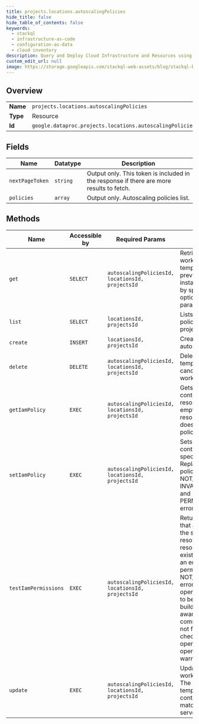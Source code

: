 ```yaml
---
title: projects.locations.autoscalingPolicies
hide_title: false
hide_table_of_contents: false
keywords:
  - stackql
  - infrastructure-as-code
  - configuration-as-data
  - cloud inventory
description: Query and Deploy Cloud Infrastructure and Resources using SQL
custom_edit_url: null
image: https://storage.googleapis.com/stackql-web-assets/blog/stackql-blog-post-featured-image.png
---
```

  
    

## Overview
<table><tbody>
<tr><td><b>Name</b></td><td><code>projects.locations.autoscalingPolicies</code></td></tr>
<tr><td><b>Type</b></td><td>Resource</td></tr>
<tr><td><b>Id</b></td><td><code>google.dataproc.projects.locations.autoscalingPolicies</code></td></tr>
</tbody></table>

## Fields
| Name | Datatype | Description |
| ---- | -------- | ----------- |
| `nextPageToken` | `string` | Output only. This token is included in the response if there are more results to fetch. |
| `policies` | `array` | Output only. Autoscaling policies list. |
## Methods
| Name | Accessible by | Required Params | Description |
| ---- | ------------- | --------------- | ----------- |
| `get` | `SELECT` | `autoscalingPoliciesId, locationsId, projectsId` | Retrieves the latest workflow template.Can retrieve previously instantiated template by specifying optional version parameter. |
| `list` | `SELECT` | `locationsId, projectsId` | Lists autoscaling policies in the project. |
| `create` | `INSERT` | `locationsId, projectsId` | Creates new autoscaling policy. |
| `delete` | `DELETE` | `autoscalingPoliciesId, locationsId, projectsId` | Deletes a workflow template. It does not cancel in-progress workflows. |
| `getIamPolicy` | `EXEC` | `autoscalingPoliciesId, locationsId, projectsId` | Gets the access control policy for a resource. Returns an empty policy if the resource exists and does not have a policy set. |
| `setIamPolicy` | `EXEC` | `autoscalingPoliciesId, locationsId, projectsId` | Sets the access control policy on the specified resource. Replaces any existing policy.Can return NOT_FOUND, INVALID_ARGUMENT, and PERMISSION_DENIED errors. |
| `testIamPermissions` | `EXEC` | `autoscalingPoliciesId, locationsId, projectsId` | Returns permissions that a caller has on the specified resource. If the resource does not exist, this will return an empty set of permissions, not a NOT_FOUND error.Note: This operation is designed to be used for building permission-aware UIs and command-line tools, not for authorization checking. This operation may "fail open" without warning. |
| `update` | `EXEC` | `autoscalingPoliciesId, locationsId, projectsId` | Updates (replaces) workflow template. The updated template must contain version that matches the current server version. |
